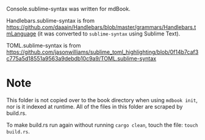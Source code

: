 Console.sublime-syntax was written for mdBook.

Handlebars.sublime-syntax is from https://github.com/daaain/Handlebars/blob/master/grammars/Handlebars.tmLanguage (it was converted to `sublime-syntax` using Sublime Text).

TOML.sublime-syntax is from https://github.com/jasonwilliams/sublime_toml_highlighting/blob/0f14b7caf3c775a5d18551a9563a9debdb10c9a9/TOML.sublime-syntax

# Note

This folder is not copied over to the book directory when using `mdbook init`, nor is it indexed at runtime. All of the files in this folder are scraped by build.rs.

To make build.rs run again without running `cargo clean`, touch the file: `touch build.rs`.

